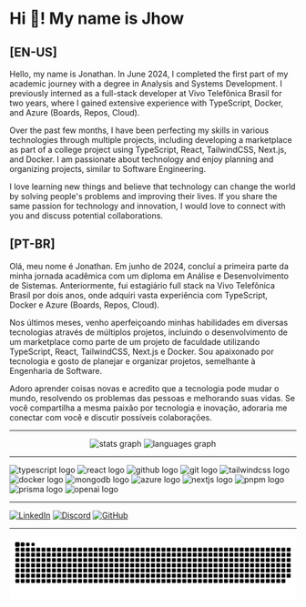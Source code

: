 # Hi 👋! My name is Jhow

## [EN-US]

Hello, my name is Jonathan. In June 2024, I completed the first part of my academic journey with a degree in Analysis and Systems Development. I previously interned as a full-stack developer at Vivo Telefônica Brasil for two years, where I gained extensive experience with TypeScript, Docker, and Azure (Boards, Repos, Cloud).

Over the past few months, I have been perfecting my skills in various technologies through multiple projects, including developing a marketplace as part of a college project using TypeScript, React, TailwindCSS, Next.js, and Docker. I am passionate about technology and enjoy planning and organizing projects, similar to Software Engineering.

I love learning new things and believe that technology can change the world by solving people's problems and improving their lives. If you share the same passion for technology and innovation, I would love to connect with you and discuss potential collaborations.

## [PT-BR]

Olá, meu nome é Jonathan. Em junho de 2024, concluí a primeira parte da minha jornada acadêmica com um diploma em Análise e Desenvolvimento de Sistemas. Anteriormente, fui estagiário full stack na Vivo Telefônica Brasil por dois anos, onde adquiri vasta experiência com TypeScript, Docker e Azure (Boards, Repos, Cloud).

Nos últimos meses, venho aperfeiçoando minhas habilidades em diversas tecnologias através de múltiplos projetos, incluindo o desenvolvimento de um marketplace como parte de um projeto de faculdade utilizando TypeScript, React, TailwindCSS, Next.js e Docker. Sou apaixonado por tecnologia e gosto de planejar e organizar projetos, semelhante à Engenharia de Software.

Adoro aprender coisas novas e acredito que a tecnologia pode mudar o mundo, resolvendo os problemas das pessoas e melhorando suas vidas. Se você compartilha a mesma paixão por tecnologia e inovação, adoraria me conectar com você e discutir possíveis colaborações.

---

 <div align="center">
  <img src="https://github-readme-stats.vercel.app/api?username=JhowSL&hide_title=false&hide_rank=false&show_icons=true&include_all_commits=true&count_private=true&disable_animations=false&theme=dracula&locale=en&hide_border=false&order=1" height="150" alt="stats graph"  />
  <img src="https://github-readme-stats.vercel.app/api/top-langs?username=JhowSL&locale=en&hide_title=false&layout=compact&card_width=320&langs_count=4&theme=dracula&hide_border=false&order=2" height="150" alt="languages graph"  />
</div>

---

<div style="display: flex-box; justify-content: space-between; align-items: center;">

<img src="https://cdn.jsdelivr.net/gh/devicons/devicon/icons/typescript/typescript-original.svg" alt="typescript logo" height="60" width="50"/>
<img src="https://cdn.jsdelivr.net/gh/devicons/devicon/icons/react/react-original.svg" alt="react logo" height="60" width="50"/>
<img src="https://cdn.jsdelivr.net/gh/devicons/devicon/icons/github/github-original.svg" alt="github logo" height="60" width="50"/>
<img src="https://cdn.jsdelivr.net/gh/devicons/devicon/icons/git/git-original.svg" alt="git logo" width="50"/>
<img src="https://cdn.jsdelivr.net/gh/devicons/devicon/icons/tailwindcss/tailwindcss-original-wordmark.svg" alt="tailwindcss logo" height="60" width="50"/>
<img src="https://cdn.jsdelivr.net/gh/devicons/devicon/icons/docker/docker-original.svg" alt="docker logo" height="60" width="50"/>
<img src="https://cdn.jsdelivr.net/gh/devicons/devicon/icons/mongodb/mongodb-original.svg" alt="mongodb logo" height="60" width="50"/>
<img src="https://cdn.jsdelivr.net/gh/devicons/devicon/icons/azure/azure-original.svg" alt="azure logo" height="60" width="50"/>
<img src="https://cdn.jsdelivr.net/gh/devicons/devicon/icons/nextjs/nextjs-original.svg" alt="nextjs logo" height="60" width="50"/>
<img src="https://cdn.jsdelivr.net/gh/devicons/devicon/icons/pnpm/pnpm-original.svg" alt="pnpm logo" height="60" width="50"/>
<img src="https://cdn.jsdelivr.net/gh/devicons/devicon/icons/prisma/prisma-original.svg" alt="prisma logo" height="60" width="50"/>
<img src="https://cdn.jsdelivr.net/npm/simple-icons@3.13.0/icons/openai.svg" alt="openai logo" height="60" width="50"/>

</div>

---

[![LinkedIn](https://img.shields.io/badge/LinkedIn-0077B5?style=for-the-badge&logo=linkedin&logoColor=white)](https://www.linkedin.com/in/jonathan-souza-lima-354967101/)
[![Discord](https://img.shields.io/badge/Discord-7289DA?style=for-the-badge&logo=discord&logoColor=white)](https://discord.com/channels/.jh0w)
[![GitHub](https://img.shields.io/badge/GitHub-100000?style=for-the-badge&logo=github&logoColor=white)](https://github.com/JhowSL)

---

<img src="https://raw.githubusercontent.com/JhowSL/JhowSL/output/snake.svg" alt="Snake animation"/>
